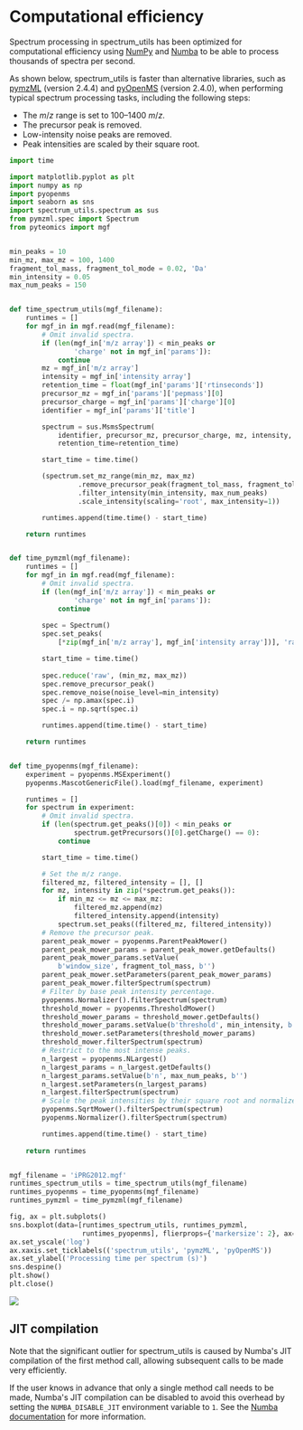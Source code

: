 # Computational efficiency

Spectrum processing in spectrum_utils has been optimized for computational
efficiency using [NumPy](https://www.numpy.org/) and
[Numba](http://numba.pydata.org/) to be able to process thousands of spectra
per second.

As shown below, spectrum_utils is faster than alternative libraries, such as
[pymzML](https://github.com/pymzml/pymzML/) (version 2.4.4) and
[pyOpenMS](https://pyopenms.readthedocs.io/) (version 2.4.0), when performing
typical spectrum processing tasks, including the following steps:

- The _m_/_z_ range is set to 100–1400 _m_/_z_.
- The precursor peak is removed.
- Low-intensity noise peaks are removed.
- Peak intensities are scaled by their square root.

```python
import time

import matplotlib.pyplot as plt
import numpy as np
import pyopenms
import seaborn as sns
import spectrum_utils.spectrum as sus
from pymzml.spec import Spectrum
from pyteomics import mgf


min_peaks = 10
min_mz, max_mz = 100, 1400
fragment_tol_mass, fragment_tol_mode = 0.02, 'Da'
min_intensity = 0.05
max_num_peaks = 150


def time_spectrum_utils(mgf_filename):
    runtimes = []
    for mgf_in in mgf.read(mgf_filename):
        # Omit invalid spectra.
        if (len(mgf_in['m/z array']) < min_peaks or
                'charge' not in mgf_in['params']):
            continue
        mz = mgf_in['m/z array']
        intensity = mgf_in['intensity array']
        retention_time = float(mgf_in['params']['rtinseconds'])
        precursor_mz = mgf_in['params']['pepmass'][0]
        precursor_charge = mgf_in['params']['charge'][0]
        identifier = mgf_in['params']['title']

        spectrum = sus.MsmsSpectrum(
            identifier, precursor_mz, precursor_charge, mz, intensity,
            retention_time=retention_time)

        start_time = time.time()

        (spectrum.set_mz_range(min_mz, max_mz)
                 .remove_precursor_peak(fragment_tol_mass, fragment_tol_mode)
                 .filter_intensity(min_intensity, max_num_peaks)
                 .scale_intensity(scaling='root', max_intensity=1))

        runtimes.append(time.time() - start_time)

    return runtimes


def time_pymzml(mgf_filename):
    runtimes = []
    for mgf_in in mgf.read(mgf_filename):
        # Omit invalid spectra.
        if (len(mgf_in['m/z array']) < min_peaks or
                'charge' not in mgf_in['params']):
            continue
        
        spec = Spectrum()
        spec.set_peaks(
            [*zip(mgf_in['m/z array'], mgf_in['intensity array'])], 'raw')

        start_time = time.time()
        
        spec.reduce('raw', (min_mz, max_mz))
        spec.remove_precursor_peak()
        spec.remove_noise(noise_level=min_intensity)
        spec /= np.amax(spec.i)
        spec.i = np.sqrt(spec.i)

        runtimes.append(time.time() - start_time)

    return runtimes


def time_pyopenms(mgf_filename):
    experiment = pyopenms.MSExperiment()
    pyopenms.MascotGenericFile().load(mgf_filename, experiment)

    runtimes = []
    for spectrum in experiment:
        # Omit invalid spectra.
        if (len(spectrum.get_peaks()[0]) < min_peaks or
                spectrum.getPrecursors()[0].getCharge() == 0):
            continue

        start_time = time.time()

        # Set the m/z range.
        filtered_mz, filtered_intensity = [], []
        for mz, intensity in zip(*spectrum.get_peaks()):
            if min_mz <= mz <= max_mz:
                filtered_mz.append(mz)
                filtered_intensity.append(intensity)
            spectrum.set_peaks((filtered_mz, filtered_intensity))
        # Remove the precursor peak.
        parent_peak_mower = pyopenms.ParentPeakMower()
        parent_peak_mower_params = parent_peak_mower.getDefaults()
        parent_peak_mower_params.setValue(
            b'window_size', fragment_tol_mass, b'')
        parent_peak_mower.setParameters(parent_peak_mower_params)
        parent_peak_mower.filterSpectrum(spectrum)
        # Filter by base peak intensity percentage.
        pyopenms.Normalizer().filterSpectrum(spectrum)
        threshold_mower = pyopenms.ThresholdMower()
        threshold_mower_params = threshold_mower.getDefaults()
        threshold_mower_params.setValue(b'threshold', min_intensity, b'')
        threshold_mower.setParameters(threshold_mower_params)
        threshold_mower.filterSpectrum(spectrum)
        # Restrict to the most intense peaks.
        n_largest = pyopenms.NLargest()
        n_largest_params = n_largest.getDefaults()
        n_largest_params.setValue(b'n', max_num_peaks, b'')
        n_largest.setParameters(n_largest_params)
        n_largest.filterSpectrum(spectrum)
        # Scale the peak intensities by their square root and normalize.
        pyopenms.SqrtMower().filterSpectrum(spectrum)
        pyopenms.Normalizer().filterSpectrum(spectrum)

        runtimes.append(time.time() - start_time)
    
    return runtimes


mgf_filename = 'iPRG2012.mgf'
runtimes_spectrum_utils = time_spectrum_utils(mgf_filename)
runtimes_pyopenms = time_pyopenms(mgf_filename)
runtimes_pymzml = time_pymzml(mgf_filename)

fig, ax = plt.subplots()
sns.boxplot(data=[runtimes_spectrum_utils, runtimes_pymzml,
                  runtimes_pyopenms], flierprops={'markersize': 2}, ax=ax)
ax.set_yscale('log')
ax.xaxis.set_ticklabels(('spectrum_utils', 'pymzML', 'pyOpenMS'))
ax.set_ylabel('Processing time per spectrum (s)')
sns.despine()
plt.show()
plt.close()
```

![](runtime.png)


## JIT compilation

Note that the significant outlier for spectrum_utils is caused by Numba's JIT
compilation of the first method call, allowing subsequent calls to be made very
efficiently.

If the user knows in advance that only a single method call needs to be made, 
Numba's JIT compilation can be disabled to avoid this overhead by setting the
`NUMBA_DISABLE_JIT` environment variable to `1`. See the 
[Numba documentation](https://numba.pydata.org/numba-doc/latest/user/troubleshoot.html#disabling-jit-compilation) 
for more information.
